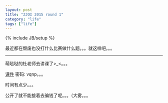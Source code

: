 ```yaml
---
layout: post
title: "ZJOI 2015 round 1"
category: "life"
tags: ["life"]
---
```

{% include JB/setup %}

最近都在颓废也没打什么比赛做什么题。。。就这样吧。。。

-------------------------------------------------------------------------------------------------

萌哒哒的杜老师去讲课了>_<。。。

[课件](http://pan.baidu.com/s/1dDixqOp) 密码: vqnp。。。

时间有点少。。。

公开了就不能接着去骗钱了呢。。。（大雾。。。
